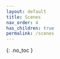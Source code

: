 ```yaml
---
layout: default
title: Scenes
nav_order: 4
has_children: true
permalink: /scenes
---
```


{: .no_toc }

